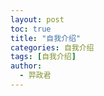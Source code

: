 ```yaml
---
layout: post
toc: true
title: "自我介绍"
categories: 自我介绍
tags: [自我介绍]
author:
  - 羿政君
---
```



<!--
这里是注释

---
layout: post（这个是网页风格）
toc: true（这个是添加目录）
title: "自我介绍"
categories: 自我介绍
tags: [自我介绍,另一个标签]
author:
  - 羿政君
  - 另一个作者
---



知识点记录

整体颜色风格会根据时间发生改变，例如黑天变黑，白天变白

这是加一条横线

---

toc: true是将目录显示在左边的意思

# 大大大标题

在`#`后边要加一个空格

## 大大标题

这个会被添加到目录中

### 大标题

这个会被添加到目录中

#### 中标题

##### 小标题

###### 小小标题


> 斜体或者引用， *特殊符号1*  <i>特殊符号2</i>  <em>特殊符号3</em> 。

Lorem ipsum dolor sit amet, consectetur adipiscing elit. Fusce bibendum neque eget nunc mattis eu sollicitudin enim tincidunt.



```html
<html>
  <head>
  </head>
  <body>
    <p>Hello, World!</p>
  </body>
</html>
```


`pacman`


下面这个会自动标点
- First item, yo
- Second item, dawg
- Third item, what what?!
- Fourth item, fo sheezy my neezy

下面这个会自动标序号
1. First item, yo
2. Second item, dawg
3. Third item, what what?!
4. Fourth item, fo sheezy my neezy



下面是两种写表格的办法

表 1               | 表 2               | 表 3               | 表 4
--------------------- | --------------------- | --------------------- | ---------------------
对齐                 | 对齐           | 对齐     | 对齐
对齐 | 对齐 | 对齐 | 对齐
对齐 | 对齐 | 对齐 | 对齐
对齐 | 对齐 | 对齐 | 对齐


Title 1 | Title 2 | Title 3 | Title 4
--- | --- | --- | ---
对齐 | 对齐 | 对齐 | 对齐
对齐 | 对齐 | 对齐 | 对齐
对齐 | 对齐 | 对齐 | 对齐
对齐 | 对齐 | 对齐 | 对齐
-->
